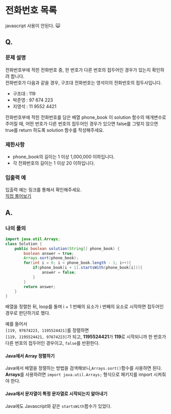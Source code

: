 # 전화번호 목록
javascript 사용이 안된다. 🙀 
## Q.
### 문제 설명
전화번호부에 적힌 전화번호 중, 한 번호가 다른 번호의 접두어인 경우가 있는지 확인하려 합니다.    
전화번호가 다음과 같을 경우, 구조대 전화번호는 영석이의 전화번호의 접두사입니다.    
    
* 구조대 : 119
* 박준영 : 97 674 223
* 지영석 : 11 9552 4421

전화번호부에 적힌 전화번호를 담은 배열 phone_book 이 solution 함수의 매개변수로 주어질 때, 어떤 번호가 다른 번호의 접두어인 경우가 있으면 false를 그렇지 않으면 true를 return 하도록 solution 함수를 작성해주세요.

### 제한사항
* phone_book의 길이는 1 이상 1,000,000 이하입니다.
* 각 전화번호의 길이는 1 이상 20 이하입니다.

### 입출력 예
입출력 예는 링크를 통해서 확인해주세요.   
[직접 풀어보기](https://programmers.co.kr/learn/courses/30/lessons/42577)
    

## A.
### 나의 풀의
```java
import java.util.Arrays;
class Solution {
    public boolean solution(String[] phone_book) {
        boolean answer = true;
        Arrays.sort(phone_book);
        for(int i = 0; i < phone_book.length - 1; i++){
            if(phone_book[i + 1].startsWith(phone_book[i])){
                answer = false;
            }
        }
        return answer;
    }
}
```
배열을 정렬한 뒤, loop를 돌며 i + 1 번째의 요소가 i 번째의 요소로 시작하면 접두어인 경우로 판단하기로 했다.    

예를 들어서     
`[119, 97674223, 1195524421]`를 정렬하면    
`[119, 1195524421, 97674223]`가 되고, **1195524421**가 **119**로 시작되니까 한 번호가 다른 번호의 접두어인 경우이고, `false`를 반환한다.    

#### Java에서 Array 정렬하기
Java에서 배열을 정렬하는 방법을 검색해보니,`Arrays.sort()`함수를 사용하면 된다.    
**Arrays**를 사용하려면 `import java.util.Arrays;` 형식으로 패키지를 import 시켜줘야 한다.

#### Java에서 문자열이 특정 문자열로 시작되는지 알아내기
Java에도 Javascript와 같은 `startsWith`함수가 있었다.    
